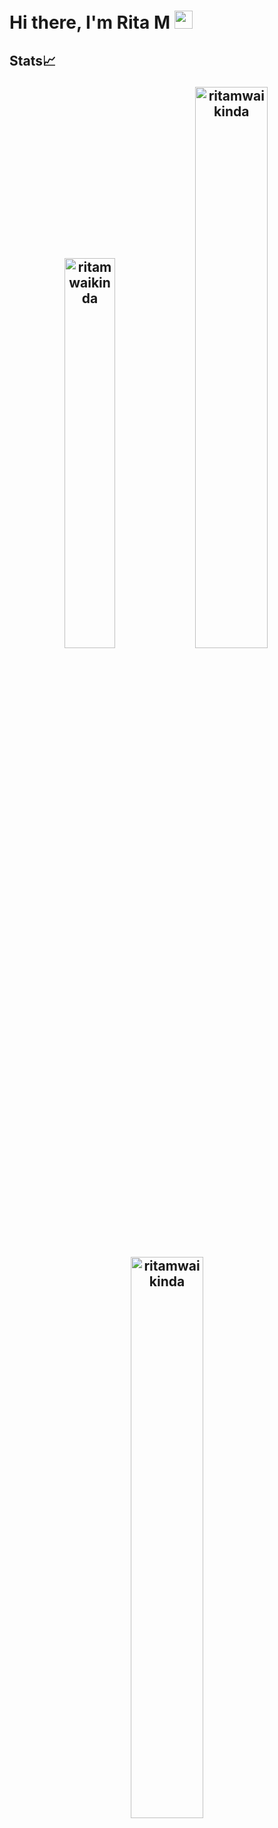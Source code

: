 <!-- ### Hi there 👋 -->

# Hi there, I'm Rita M <img src="https://github.com/TheDudeThatCode/TheDudeThatCode/blob/master/Assets/Hi.gif" width="29px">

## Stats📈 <p align="center"> <img width="40%" src="https://github-readme-stats.vercel.app/api/top-langs?username=ritamwaikinda&show_icons=true&theme=dracula&title_color=ff8000&text_color=ffffff&bg_color=6a6a6a&locale=en&layout=compact&hide_border=true" alt="ritamwaikinda" />  <img width="48%" src="https://github-readme-stats.vercel.app/api?username=ritamwaikinda&show_icons=true&theme=dracula&title_color=ff8000&text_color=ffffff&bg_color=6a6a6a&locale=en&hide_border=true" alt="ritamwaikinda" /> <img width="48%" src="https://github-readme-streak-stats.herokuapp.com/?user=ritamwaikinda&theme=highcontrast&hide_border=true" alt="ritamwaikinda" /> </p>

<!--
**ritamwaikinda/ritamwaikinda** is a ✨ _special_ ✨ repository because its `README.md` (this file) appears on your GitHub profile.

Here are some ideas to get you started:

- 🔭 I’m currently working on ...
- 🌱 I’m currently learning ...
- 👯 I’m looking to collaborate on ...
- 🤔 I’m looking for help with ...
- 💬 Ask me about ...
- 📫 How to reach me: ...
- 😄 Pronouns: ...
- ⚡ Fun fact: ...
-->
